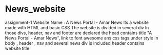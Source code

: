 # News_website
assignment-1
Website Name : A News Portal - Amar News
Its a website made with HTML and basic CSS
The website is divided in several div
In those divs, header, nav and footer are declared
the head contains title "A News Portal - Amar News", link to font awesome ans css tags under style
In body , header , nav and several news div is included
header contains website title




